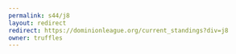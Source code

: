 ```yaml
---
permalink: s44/j8
layout: redirect
redirect: https://dominionleague.org/current_standings?div=j8
owner: truffles
---
```

